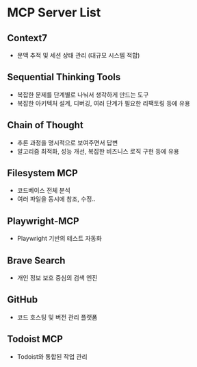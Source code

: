 # MCP Server List

## Context7

- 문맥 추적 및 세션 상태 관리 (대규모 시스템 적합)

## Sequential Thinking Tools

- 복잡한 문제를 단계별로 나눠서 생각하게 만드는 도구
- 복잡한 아키텍처 설계, 디버깅, 여러 단계가 필요한 리팩토링 등에 유용

## Chain of Thought

- 추론 과정을 명시적으로 보여주면서 답변
- 알고리즘 최적화, 성능 개선, 복잡한 비즈니스 로직 구현 등에 유용

## Filesystem MCP

- 코드베이스 전체 분석
- 여러 파일을 동시에 참조, 수정..

## Playwright-MCP

- Playwright 기반의 테스트 자동화

## Brave Search

- 개인 정보 보호 중심의 검색 엔진

## GitHub

- 코드 호스팅 및 버전 관리 플랫폼

## Todoist MCP

- Todoist와 통합된 작업 관리
